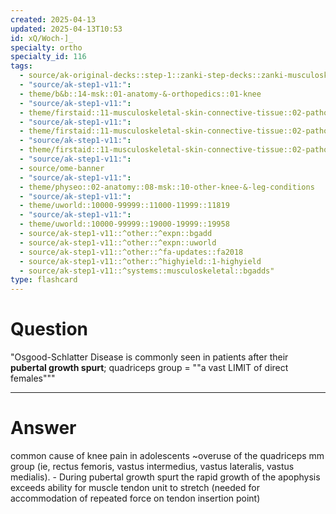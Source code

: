 ```yaml
---
created: 2025-04-13
updated: 2025-04-13T10:53
id: xQ/Woch-]_
specialty: ortho
specialty_id: 116
tags:
  - source/ak-original-decks::step-1::zanki-step-decks::zanki-musculoskeletal::musculoskeletal-pathology
  - "source/ak-step1-v11:": 
  - theme/b&b::14-msk::01-anatomy-&-orthopedics::01-knee
  - "source/ak-step1-v11:": 
  - theme/firstaid::11-musculoskeletal-skin-connective-tissue::02-pathology::04-common-hip-&-knee-conditions::knee::osgood-schlatter-disease
  - "source/ak-step1-v11:": 
  - theme/firstaid::11-musculoskeletal-skin-connective-tissue::02-pathology::06-childhood-msk-conditions
  - "source/ak-step1-v11:": 
  - theme/firstaid::11-musculoskeletal-skin-connective-tissue::02-pathology::06-childhood-msk-conditions::osgood-schlatter-disease
  - "source/ak-step1-v11:": 
  - source/ome-banner
  - "source/ak-step1-v11:": 
  - theme/physeo::02-anatomy::08-msk::10-other-knee-&-leg-conditions
  - "source/ak-step1-v11:": 
  - theme/uworld::10000-99999::11000-11999::11819
  - "source/ak-step1-v11:": 
  - theme/uworld::10000-99999::19000-19999::19958
  - source/ak-step1-v11::^other::^expn::bgadd
  - source/ak-step1-v11::^other::^expn::uworld
  - source/ak-step1-v11::^other::^fa-updates::fa2018
  - source/ak-step1-v11::^other::^highyield::1-highyield
  - source/ak-step1-v11::^systems::musculoskeletal::bgadds"
type: flashcard
---
```


# Question
"Osgood-Schlatter Disease is commonly seen in patients after their **pubertal growth spurt**; quadriceps group = ""a vast LIMIT of direct females"""

---

# Answer
common cause of knee pain in adolescents ~overuse of the quadriceps mm group (ie, rectus femoris, vastus intermedius, vastus lateralis, vastus medialis).   - During pubertal growth spurt the rapid growth of the apophysis exceeds ability for muscle tendon unit to stretch (needed for accommodation of repeated force on tendon insertion point)
